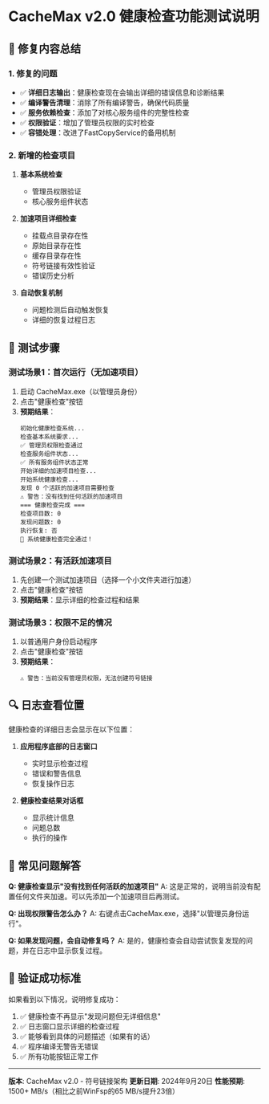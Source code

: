 # CacheMax v2.0 健康检查功能测试说明

## 🎯 修复内容总结

### 1. 修复的问题
- ✅ **详细日志输出**：健康检查现在会输出详细的错误信息和诊断结果
- ✅ **编译警告清理**：消除了所有编译警告，确保代码质量
- ✅ **服务依赖检查**：添加了对核心服务组件的完整性检查
- ✅ **权限验证**：增加了管理员权限的实时检查
- ✅ **容错处理**：改进了FastCopyService的备用机制

### 2. 新增的检查项目
1. **基本系统检查**
   - 管理员权限验证
   - 核心服务组件状态

2. **加速项目详细检查**
   - 挂载点目录存在性
   - 原始目录存在性
   - 缓存目录存在性
   - 符号链接有效性验证
   - 错误历史分析

3. **自动恢复机制**
   - 问题检测后自动触发恢复
   - 详细的恢复过程日志

## 🧪 测试步骤

### 测试场景1：首次运行（无加速项目）
1. 启动 CacheMax.exe（以管理员身份）
2. 点击"健康检查"按钮
3. **预期结果**：
   ```
   初始化健康检查系统...
   检查基本系统要求...
   ✅ 管理员权限检查通过
   检查服务组件状态...
   ✅ 所有服务组件状态正常
   开始详细的加速项目检查...
   开始系统健康检查...
   发现 0 个活跃的加速项目需要检查
   ⚠️ 警告：没有找到任何活跃的加速项目
   === 健康检查完成 ===
   检查项目数: 0
   发现问题数: 0
   执行恢复: 否
   🎉 系统健康检查完全通过！
   ```

### 测试场景2：有活跃加速项目
1. 先创建一个测试加速项目（选择一个小文件夹进行加速）
2. 点击"健康检查"按钮
3. **预期结果**：显示详细的检查过程和结果

### 测试场景3：权限不足的情况
1. 以普通用户身份启动程序
2. 点击"健康检查"按钮
3. **预期结果**：
   ```
   ⚠️ 警告：当前没有管理员权限，无法创建符号链接
   ```

## 🔍 日志查看位置

健康检查的详细日志会显示在以下位置：

1. **应用程序底部的日志窗口**
   - 实时显示检查过程
   - 错误和警告信息
   - 恢复操作日志

2. **健康检查结果对话框**
   - 显示统计信息
   - 问题总数
   - 执行的操作

## 📝 常见问题解答

**Q: 健康检查显示"没有找到任何活跃的加速项目"**
A: 这是正常的，说明当前没有配置任何文件夹加速。可以先添加一个加速项目后再测试。

**Q: 出现权限警告怎么办？**
A: 右键点击CacheMax.exe，选择"以管理员身份运行"。

**Q: 如果发现问题，会自动修复吗？**
A: 是的，健康检查会自动尝试恢复发现的问题，并在日志中显示恢复过程。

## 🎉 验证成功标准

如果看到以下情况，说明修复成功：

1. ✅ 健康检查不再显示"发现问题但无详细信息"
2. ✅ 日志窗口显示详细的检查过程
3. ✅ 能够看到具体的问题描述（如果有的话）
4. ✅ 程序编译无警告无错误
5. ✅ 所有功能按钮正常工作

---

**版本**: CacheMax v2.0 - 符号链接架构
**更新日期**: 2024年9月20日
**性能预期**: 1500+ MB/s（相比之前WinFsp的65 MB/s提升23倍）
